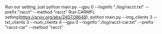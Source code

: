 Run our setting, just python main.py --gpu 0  --loginfo "./log/racct.txt"  --prefix "racct" --method "racct" 
Run CARMFL setting(https://arxiv.org/abs/2407.08648), python main.py  --img_clients 3 --txt_clients 3 --num_clients 4 --gpu 0  --loginfo "./log/racct-car.txt"  --prefix "racct-car" --method "racct" 
